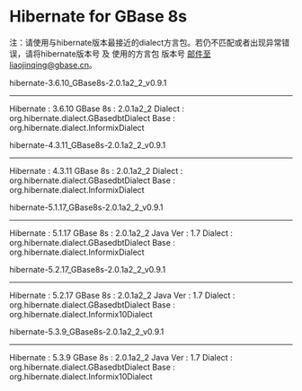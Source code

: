 # Hibernate for GBase 8s
注：请使用与hibernate版本最接近的dialect方言包。若仍不匹配或者出现异常错误，请将hibernate版本号 及 使用的方言包 版本号 邮件至liaojinqing@gbase.cn。

hibernate-3.6.10_GBase8s-2.0.1a2_2_v0.9.1
*************************************************
Hibernate : 3.6.10
GBase  8s : 2.0.1a2_2
Dialect   : org.hibernate.dialect.GBasedbtDialect
Base      : org.hibernate.dialect.InformixDialect


hibernate-4.3.11_GBase8s-2.0.1a2_2_v0.9.1
*************************************************
Hibernate : 4.3.11
GBase  8s : 2.0.1a2_2
Dialect   : org.hibernate.dialect.GBasedbtDialect
Base      : org.hibernate.dialect.InformixDialect


hibernate-5.1.17_GBase8s-2.0.1a2_2_v0.9.1
*************************************************
Hibernate : 5.1.17
GBase  8s : 2.0.1a2_2
Java  Ver : 1.7
Dialect   : org.hibernate.dialect.GBasedbtDialect
Base      : org.hibernate.dialect.InformixDialect


hibernate-5.2.17_GBase8s-2.0.1a2_2_v0.9.1
*************************************************
Hibernate : 5.2.17
GBase  8s : 2.0.1a2_2
Java  Ver : 1.7
Dialect   : org.hibernate.dialect.GBasedbtDialect
Base      : org.hibernate.dialect.Informix10Dialect


hibernate-5.3.9_GBase8s-2.0.1a2_2_v0.9.1
*************************************************
Hibernate : 5.3.9
GBase  8s : 2.0.1a2_2
Java  Ver : 1.7
Dialect   : org.hibernate.dialect.GBasedbtDialect
Base      : org.hibernate.dialect.Informix10Dialect
